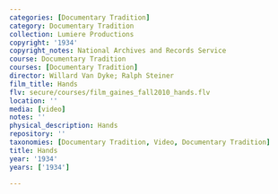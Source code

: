 ```yaml
---
categories: [Documentary Tradition]
category: Documentary Tradition
collection: Lumiere Productions
copyright: '1934'
copyright_notes: National Archives and Records Service
course: Documentary Tradition
courses: [Documentary Tradition]
director: Willard Van Dyke; Ralph Steiner
film_title: Hands
flv: secure/courses/film_gaines_fall2010_hands.flv
location: ''
media: [video]
notes: ''
physical_description: Hands
repository: ''
taxonomies: [Documentary Tradition, Video, Documentary Tradition]
title: Hands
year: '1934'
years: ['1934']

---
```

